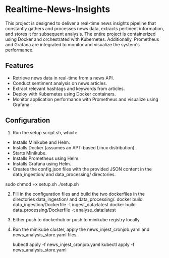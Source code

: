 # Realtime-News-Insights

This project is designed to deliver a real-time news insights pipeline that constantly gathers and processes news data, extracts pertinent information, and stores it for subsequent analysis. The entire project is containerized using Docker and orchestrated with Kubernetes. Additionally, Prometheus and Grafana are integrated to monitor and visualize the system's performance.

## Features

- Retrieve news data in real-time from a news API.
- Conduct sentiment analysis on news articles.
- Extract relevant hashtags and keywords from articles.
- Deploy with Kubernetes using Docker containers.
- Monitor application performance with Prometheus and visualize using Grafana.

## Configuration

1) Run the setup script.sh, which:

- Installs Minikube and Helm.
- Installs Docker (assumes an APT-based Linux distribution).
- Starts Minikube.
- Installs Prometheus using Helm.
- Installs Grafana using Helm.
- Creates the config.json files with the provided JSON content in the data_ingestion/ and data_processing/ directories.

sudo chmod +x setup.sh
./setup.sh

2) Fill in the configuration files and build the two dockerfiles in the directories data_ingestion/ and data_processing/.
   docker build data_ingestion/Dockerfile -t ingest_data:latest
   docker build data_processing/Dockerfile -t analyse_data:latest
   
3) Either push to dockerhub or push to minikube registry locally.
4) Run the minikube cluster, apply the news_injest_cronjob.yaml and news_analysis_store.yaml files.
   
   kubectl apply -f news_injest_cronjob.yaml
   kubectl apply -f news_analysis_store.yaml

